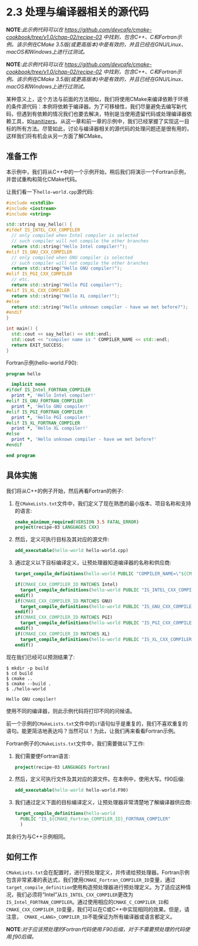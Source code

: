 # 2.3 处理与编译器相关的源代码

**NOTE**:*此示例代码可以在 https://github.com/devcafe/cmake-cookbook/tree/v1.0/chap-02/recipe-03 中找到，包含C++、C和Fortran示例。该示例在CMake 3.5版(或更高版本)中是有效的，并且已经在GNU/Linux、macOS和Windows上进行过测试。*

**NOTE**:*此示例代码可以在 https://github.com/devcafe/cmake-cookbook/tree/v1.0/chap-02/recipe-02 中找到，包含C++、C和Fortran示例。该示例在CMake 3.5版(或更高版本)中是有效的，并且已经在GNU/Linux、macOS和Windows上进行过测试。*

某种意义上，这个方法与前面的方法相似，我们将使用CMake来编译依赖于环境的条件源代码：本例将依赖于编译器。为了可移植性，我们尽量避免去编写新代码，但遇到有依赖的情况我们也要去解决，特别是当使用遗留代码或处理编译器依赖工具，如[sanitizers](https://github.com/google/sanitizers)。从这一章和前一章的示例中，我们已经掌握了实现这一目标的所有方法。尽管如此，讨论与编译器相关的源代码的处理问题还是很有用的，这样我们将有机会从另一方面了解CMake。

## 准备工作

本示例中，我们将从C++中的一个示例开始，稍后我们将演示一个Fortran示例，并尝试重构和简化CMake代码。

让我们看一下`hello-world.cpp`源代码:

```c++
#include <cstdlib>
#include <iostream>
#include <string>

std::string say_hello() {
#ifdef IS_INTEL_CXX_COMPILER
  // only compiled when Intel compiler is selected
  // such compiler will not compile the other branches
  return std::string("Hello Intel compiler!");
#elif IS_GNU_CXX_COMPILER
  // only compiled when GNU compiler is selected
  // such compiler will not compile the other branches
  return std::string("Hello GNU compiler!");
#elif IS_PGI_CXX_COMPILER
  // etc.
  return std::string("Hello PGI compiler!");
#elif IS_XL_CXX_COMPILER
  return std::string("Hello XL compiler!");
#else
  return std::string("Hello unknown compiler - have we met before?");
#endif
}

int main() {
  std::cout << say_hello() << std::endl;
  std::cout << "compiler name is " COMPILER_NAME << std::endl;
  return EXIT_SUCCESS;
}
```

Fortran示例(hello-world.F90):

```fortran
program hello

  implicit none
#ifdef IS_Intel_FORTRAN_COMPILER
  print *, 'Hello Intel compiler!'
#elif IS_GNU_FORTRAN_COMPILER
  print *, 'Hello GNU compiler!'
#elif IS_PGI_FORTRAN_COMPILER
  print *, 'Hello PGI compiler!'
#elif IS_XL_FORTRAN_COMPILER
  print *, 'Hello XL compiler!'
#else
  print *, 'Hello unknown compiler - have we met before?'
#endif

end program
```

## 具体实施

我们将从C++的例子开始，然后再看Fortran的例子:

1. 在`CMakeLists.txt`文件中，我们定义了现在熟悉的最小版本、项目名称和支持的语言:

   ```cmake
   cmake_minimum_required(VERSION 3.5 FATAL_ERROR)
   project(recipe-03 LANGUAGES CXX)
   ```

2. 然后，定义可执行目标及其对应的源文件:

   ```cmake
   add_executable(hello-world hello-world.cpp)
   ```

3. 通过定义以下目标编译定义，让预处理器知道编译器的名称和供应商:

   ```cmake
   target_compile_definitions(hello-world PUBLIC "COMPILER_NAME=\"${CMAKE_CXX_COMPILER_ID}\"")
   
   if(CMAKE_CXX_COMPILER_ID MATCHES Intel)
     target_compile_definitions(hello-world PUBLIC "IS_INTEL_CXX_COMPILER")
   endif()
   if(CMAKE_CXX_COMPILER_ID MATCHES GNU)
     target_compile_definitions(hello-world PUBLIC "IS_GNU_CXX_COMPILER")
   endif()
   if(CMAKE_CXX_COMPILER_ID MATCHES PGI)
     target_compile_definitions(hello-world PUBLIC "IS_PGI_CXX_COMPILER")
   endif()
   if(CMAKE_CXX_COMPILER_ID MATCHES XL)
     target_compile_definitions(hello-world PUBLIC "IS_XL_CXX_COMPILER")
   endif()
   ```

现在我们已经可以预测结果了:

```shell
$ mkdir -p build
$ cd build
$ cmake ..
$ cmake --build .
$ ./hello-world

Hello GNU compiler!
```

使用不同的编译器，则此示例代码将打印不同的问候语。

前一个示例的`CMakeLists.txt`文件中的`if`语句似乎是重复的，我们不喜欢重复的语句。能更简洁地表达吗？当然可以！为此，让我们再来看看Fortran示例。

Fortran例子的`CMakeLists.txt`文件中，我们需要做以下工作:

1. 我们需要使Fortran语言:

   ```cmake
   project(recipe-03 LANGUAGES Fortran)
   ```

2. 然后，定义可执行文件及其对应的源文件。在本例中，使用大写。f90后缀:

   ```cmake
   add_executable(hello-world hello-world.F90)
   ```

3. 我们通过定义下面的目标编译定义，让预处理器非常清楚地了解编译器供应商:

   ```cmake
   target_compile_definitions(hello-world
     PUBLIC "IS_${CMAKE_Fortran_COMPILER_ID}_FORTRAN_COMPILER"
     )
   ```

其余行为与C++示例相同。

## 如何工作

`CMakeLists.txt`会在配置时，进行预处理定义，并传递给预处理器。Fortran示例包含非常紧凑的表达式，我们使用`CMAKE_Fortran_COMPILER_ID`变量，通过`target_compile_definition`使用构造预处理器进行预处理定义。为了适应这种情况，我们必须将“Intel”从`IS_INTEL_CXX_COMPILER`更改为`IS_Intel_FORTRAN_COMPILER`。通过使用相应的`CMAKE_C_COMPILER_ID`和`CMAKE_CXX_COMPILER_ID`变量，我们可以在C或C++中实现相同的效果。但是，请注意，` CMAKE_<LANG>_COMPILER_ID`不能保证为所有编译器或语言都定义。

**NOTE**:*对于应该预处理的Fortran代码使用.F90后缀，对于不需要预处理的代码使用.f90后缀。*